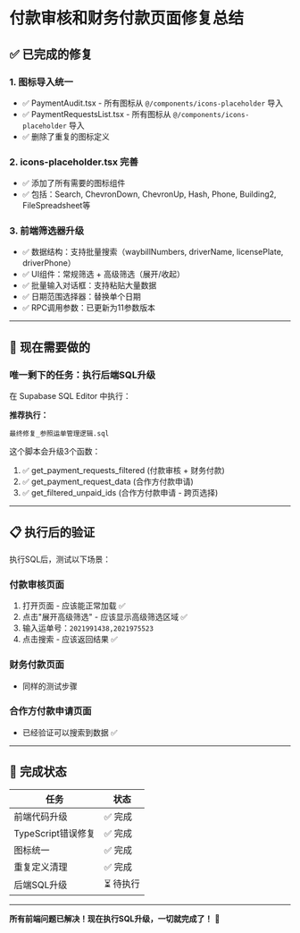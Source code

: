 # 付款审核和财务付款页面修复总结

## ✅ 已完成的修复

### 1. 图标导入统一
- ✅ PaymentAudit.tsx - 所有图标从 `@/components/icons-placeholder` 导入
- ✅ PaymentRequestsList.tsx - 所有图标从 `@/components/icons-placeholder` 导入
- ✅ 删除了重复的图标定义

### 2. icons-placeholder.tsx 完善
- ✅ 添加了所有需要的图标组件
- ✅ 包括：Search, ChevronDown, ChevronUp, Hash, Phone, Building2, FileSpreadsheet等

### 3. 前端筛选器升级
- ✅ 数据结构：支持批量搜索（waybillNumbers, driverName, licensePlate, driverPhone）
- ✅ UI组件：常规筛选 + 高级筛选（展开/收起）
- ✅ 批量输入对话框：支持粘贴大量数据
- ✅ 日期范围选择器：替换单个日期
- ✅ RPC调用参数：已更新为11参数版本

---

## 🚀 现在需要做的

### 唯一剩下的任务：执行后端SQL升级

在 Supabase SQL Editor 中执行：

**推荐执行：**
```
最终修复_参照运单管理逻辑.sql
```

这个脚本会升级3个函数：
1. ✅ get_payment_requests_filtered (付款审核 + 财务付款)
2. ✅ get_payment_request_data (合作方付款申请)
3. ✅ get_filtered_unpaid_ids (合作方付款申请 - 跨页选择)

---

## 📋 执行后的验证

执行SQL后，测试以下场景：

### 付款审核页面
1. 打开页面 - 应该能正常加载 ✅
2. 点击"展开高级筛选" - 应该显示高级筛选区域 ✅
3. 输入运单号：`2021991438,2021975523`
4. 点击搜索 - 应该返回结果 ✅

### 财务付款页面
- 同样的测试步骤

### 合作方付款申请页面
- 已经验证可以搜索到数据 ✅

---

## 🎉 完成状态

| 任务 | 状态 |
|------|------|
| 前端代码升级 | ✅ 完成 |
| TypeScript错误修复 | ✅ 完成 |
| 图标统一 | ✅ 完成 |
| 重复定义清理 | ✅ 完成 |
| 后端SQL升级 | ⏳ 待执行 |

---

**所有前端问题已解决！现在执行SQL升级，一切就完成了！** 🚀


